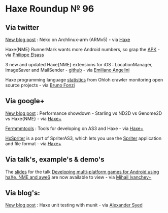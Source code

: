 [_template]: roundup.html
# Haxe Roundup № 96

## Via twitter

[New blog post][link 1] : Neko on Archlinux-arm (ARMv5) - via [Haxe][link 2]

Haxe{NME} RunnerMark wants more Android numbers, so grap the [APK][link 3] - via [Philippe Elsass][link 4]

3 new and updated Haxe{NME} extensions for iOS : LocationManager, ImageSaver and MailSender - [github][link 5] - via [Emiliano Angelini][link 6]

Haxe programming language [statistics][link 7] from Ohloh crawler monitoring open source projects - via [Bruno Fonzi][link 8]

## Via google+

[New blog post][link 9] : Performance showdown - Starling vs ND2D vs Genome2D vs Haxe{NME} - via [Haxe+][link 10]

[Fermmmtools][link 11] : Tools for developing on AS3 and Haxe - via [Haxe+][link 12]

[HxSpriter][link 13] is a port of SpriterAS3, which lets you use the [Spriter][link 14] application and file format - via [Haxe+][link 15]

## Via talk's, example's &amp; demo's

The [slides][link 16] for the talk [Developing multi-platform games for Android using haXe, NME and awe6][link 17] are now available to view - via [Mihail Ivanchev+][link 18]

## Via blog's:

[New blog post][link 19] : Haxe unit testing with munit - via [Alexander Syed][link 20]

[link 1]: http://blog.pixelami.com/?p=224 "New blog post"
[link 2]: https://www.twitter.com/#!/haxelang "Haxe"
[link 3]: https://github.com/elsassph/nme-runnermark/downloads "APK"
[link 4]: https://www.twitter.com/#!/elsassph "Philippe Elsass"
[link 5]: https://github.com/emibap/nmeXtensions "github"
[link 6]: https://www.twitter.com/#!/emiliano_ange "Emiliano Angelini"
[link 7]: https://www.ohloh.net/languages/haxe "statistics"
[link 8]: https://www.twitter.com/#!/BrunoFonzi "Bruno Fonzi"
[link 9]: http://esdot.ca/site/2012/performance-showdown-starling-vs-nd2d-vs-genome2d-vs-haxe-nme "New blog post"
[link 10]: https://plus.google.com/u/0/113704686911055424796/posts/2mJjBw59p6Q "Haxe+"
[link 11]: https://code.google.com/p/fermmmtools/ "Fermmmtools"
[link 12]: https://plus.google.com/u/0/113704686911055424796/posts/dmZhruBRFmr "Haxe+"
[link 13]: https://github.com/po8rewq/hxSpriter "HxSpriter"
[link 14]: http://www.kickstarter.com/projects/539087245/spriter "Spriter"
[link 15]: https://plus.google.com/u/0/113704686911055424796/posts/bK9Y3HtVswk "Haxe+"
[link 16]: http://dl.dropbox.com/u/13798573/droidcon2012/slides.pdf "slides"
[link 17]: http://de.droidcon.com/session/developing-multi-platform-games-android-using-haxe-nme-and-awe6 "Developing multi-platform games for Android using haXe, NME and awe6"
[link 18]: https://plus.google.com/u/0/110737302749473101557/posts "Mihail Ivanchev+"
[link 19]: http://blog.pixelami.com/?p=243 "New blog post"
[link 20]: http://blog.pixelami.com/ "Alexander Syed"

